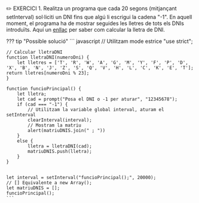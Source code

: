 
✏️   EXERCICI 1. Realitza un programa que cada 20 segons (mitjançant setInterval) sol·liciti un DNI fins que algú li escrigui la cadena "-1". En aquell moment, el programa ha de mostrar seguides les lletres de tots els DNIs introduïts. Aquí un [enllaç](https://es.wikipedia.org/wiki/N%C3%BAmero_de_identificaci%C3%B3n_fiscal) per saber com calcular la lletra de DNI.

??? tip "Possible solució"
    ``` javascript
    // Utilitzam mode estrice
    "use strict";
    
    
    // Calcular lletraDNI
    function lletraDNI(numeroDni) {
        let lletres = ['T', 'R', 'W', 'A', 'G', 'M', 'Y', 'F', 'P', 'D', 'X', 'B', 'N', 'J', 'Z', 'S', 'Q', 'V', 'H', 'L', 'C', 'K', 'E', 'T'];
    return lletres[numeroDni % 23];
    }
    
    function funcioPrincipal() {
        let lletra;
        let cad = prompt("Posa el DNI o -1 per aturar", "12345678");
        if (cad === "-1") {
            // Utilitzam la variable global interval, aturam el setInterval
            clearInterval(interval);
            // Mostram la matriu
            alert(matriuDNIS.join(" ; "))
        }
        else {
            lletra = lletraDNI(cad);
            matriuDNIS.push(lletra);
        }
    }
    
    
    let interval = setInterval("funcioPrincipal();", 20000);
    // [] Equivalente a new Array();
    let matriuDNIS = [];
    funcioPrincipal();
    ```
